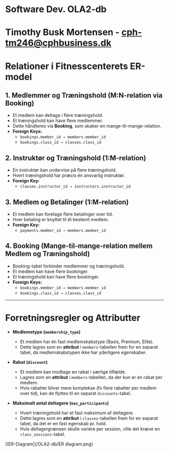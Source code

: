# Software Dev. OLA2-db 
# Timothy Busk Mortensen - cph-tm246@cphbusiness.dk 

# Relationer i Fitnesscenterets ER-model

## 1. Medlemmer og Træningshold (M:N-relation via Booking)
- Et medlem kan deltage i flere træningshold.
- Et træningshold kan have flere medlemmer.
- Dette håndteres via **Booking**, som skaber en mange-til-mange-relation.
- **Foreign Keys:**
  - `bookings.member_id → members.member_id`
  - `bookings.class_id → classes.class_id`

## 2. Instruktør og Træningshold (1:M-relation)
- En instruktør kan undervise på flere træningshold.
- Hvert træningshold har præcis én ansvarlig instruktør.
- **Foreign Key:**  
  - `classes.instructor_id → instructors.instructor_id`

## 3. Medlem og Betalinger (1:M-relation)
- Et medlem kan foretage flere betalinger over tid.
- Hver betaling er knyttet til ét bestemt medlem.
- **Foreign Key:**  
  - `payments.member_id → members.member_id`

## 4. Booking (Mange-til-mange-relation mellem Medlem og Træningshold)
- Booking-tabel forbinder medlemmer og træningshold.
- Et medlem kan have flere bookinger.
- Et træningshold kan have flere bookinger.
- **Foreign Keys:**  
  - `bookings.member_id → members.member_id`
  - `bookings.class_id → classes.class_id`

---

# Forretningsregler og Attributter

- **Medlemstype (`membership_type`)**  
  - Et medlem har én fast medlemskabstype (Basis, Premium, Elite).  
  - Dette lagres som en **attribut** i `members`-tabellen frem for en separat tabel, da medlemskabstypen ikke har yderligere egenskaber.

- **Rabat (`discount`)**  
  - Et medlem kan modtage en rabat i særlige tilfælde.  
  - Lagres som en **attribut** i `members`-tabellen, da der kun er én rabat per medlem.  
  - Hvis rabatter bliver mere komplekse (fx flere rabatter per medlem over tid), kan de flyttes til en separat `discounts`-tabel.

- **Maksimalt antal deltagere (`max_participants`)**  
  - Hvert træningshold har et fast maksimum af deltagere.  
  - Dette lagres som en **attribut** i `classes`-tabellen frem for en separat tabel, da det er en fast egenskab pr. hold.  
  - Hvis deltagergrænsen skulle variere per session, ville det kræve en `class_sessions`-tabel.

![ER-Diagram](/OLA2-db/ER diagram.png)
